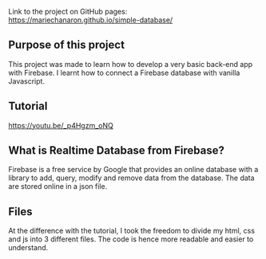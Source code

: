 Link to the project on GitHub pages:
https://mariechanaron.github.io/simple-database/

## Purpose of this project
This project was made to learn how to develop a very basic back-end app with Firebase. I learnt how to connect a Firebase database with vanilla Javascript.

## Tutorial
https://youtu.be/_p4Hgzm_oNQ

## What is Realtime Database from Firebase?
Firebase is a free service by Google that provides an online database with a library to add, query, modify and remove data from the database. The data are stored online in a json file.

## Files
At the difference with the tutorial, I took the freedom to divide my html, css and js into 3 different files. The code is hence more readable and easier to understand. 